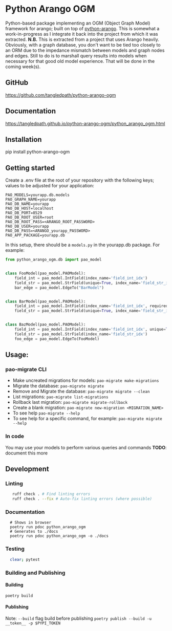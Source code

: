 # Python Arango OGM
Python-based package implementing an OGM (Object Graph Model) framework for arango; built on top of [python-arango]([url](https://github.com/arangodb/python-arango/)).  This is somewhat a work-in-progress as I integrate it back into the project from which it was extracted.
**N.B.** This is extracted from a project that uses Arango heavily.  Obviously, with a graph database, you don't want to be tied too closely to an ORM due to the impedance mismatch between models and graph nodes and edges.  Still to do is to marshall query results into models when necessary for that good old model experience.  That will be done in the coming week(s).  

## GitHub
https://github.com/tangledpath/python-arango-ogm

## Documentation
https://tangledpath.github.io/python-arango-ogm/python_arango_ogm.html

## Installation
pip install python-arango-ogm

## Getting started
Create a .env file at the root of your repository with the following keys; values to be adjusted for your application: 
```
PAO_MODELS=yourapp.db.models
PAO_GRAPH_NAME=yourapp
PAO_DB_NAME=yourapp
PAO_DB_HOST=localhost
PAO_DB_PORT=8529
PAO_DB_ROOT_USER=root
PAO_DB_ROOT_PASS=<ARANGO_ROOT_PASSWORD>
PAO_DB_USER=yourapp 
PAO_DB_PASS=<ARANGO_yourapp_PASSWORD>
PAO_APP_PACKAGE=yourapp.db
```

In this setup, there should be a `models.py` in the yourapp.db package.  For example:

```python
from python_arango_ogm.db import pao_model


class FooModel(pao_model.PAOModel):
    field_int = pao_model.IntField(index_name='field_int_idx')
    field_str = pao_model.StrField(unique=True, index_name='field_str_idx')
    bar_edge = pao_model.EdgeTo("BarModel")


class BarModel(pao_model.PAOModel):
    field_int = pao_model.IntField(index_name='field_int_idx', required=True)
    field_str = pao_model.StrField(unique=True, index_name='field_str_idx')


class BazModel(pao_model.PAOModel):
    field_int = pao_model.IntField(index_name='field_int_idx', unique=True, required=True)
    field_str = pao_model.StrField(index_name='field_str_idx')
    foo_edge = pao_model.EdgeTo(FooModel)
```

## Usage:
### pao-migrate CLI
* Make uncreated migrations for models: `pao-migrate make-migrations`
* Migrate the database: `pao-migrate migrate`
* Remove and Migrate the database: `pao-migrate migrate --clean`
* List migrations: `pao-migrate list-migrations`
* Rollback last migration: `pao-migrate migrate-rollback`
* Create a blank migration: `pao-migrate new-migration <MIGRATION_NAME>`
* To see help `pao-migrate --help`
* To see help for a specific command, for example: `pao-migrate migrate --help`

### In code
You may use your models to perform various queries and commands
**TODO**: document this more

## Development
### Linting
```bash
   ruff check . # Find linting errors
   ruff check . --fix # Auto-fix linting errors (where possible)
```

### Documentation
```
  # Shows in browser
  poetry run pdoc python_arango_ogm
  # Generates to ./docs
  poetry run pdoc python_arango_ogm -o ./docs
```

### Testing
```bash
  clear; pytest
```

### Building and Publishing
#### Building
`poetry build`
#### Publishing
Note: `--build` flag build before publishing
`poetry publish --build -u __token__ -p $PYPI_TOKEN`
